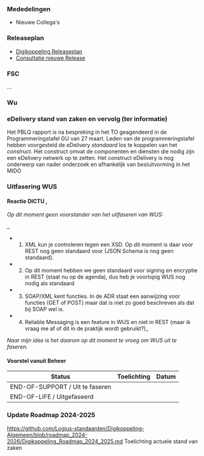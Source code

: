### Mededelingen

- Nieuwe Collega's

### Releaseplan

- [Digikoppeling Releaseplan](https://github.com/orgs/Logius-standaarden/projects/4)
- [Consultatie nieuwe Release](https://github.com/Logius-standaarden/Openbare-Consultaties/tree/master/20240919_Digikoppeling)

### FSC


...

### Wu

### eDelivery stand van zaken en vervolg (ter informatie)

Het PBLQ rapport is na bespreking in het TO geagendeerd in de Programmeringstafel GU van 27 maart. Leden van de programmeringstafel hebben
voorgesteld de eDelivery _standaard_ los te koppelen van het _construct_. Het construct omvat de componenten en diensten die nodig zijn een eDelivery 
netwerk op te zetten.
Het construct eDelivery is nog onderwerp van nader onderzoek en afhankelijk van besluitvorming in het MIDO

### Uitfasering WUS

#### Reactie DICTU ,

_Op dit moment geen voorstander van het uitfaseren van WUS:_

_
* 1)	XML kun je controleren tegen een XSD. Op dit moment is daar voor REST nog geen standaard voor (JSON Schema is nog geen standaard). 
* 2)	Op dit moment hebben we geen standaard voor signing en encryptie in REST (staat nu op de agenda), dus heb je voorlopig WUS nog nodig als standaard
* 3)	SOAP/XML kent functies. In de ADR staat een aanwijzing voor functies (GET of POST) maar dat is niet zo goed beschreven als dat bij SOAP wel is.
* 4)	Reliable Messaging is een feature in WUS en niet in REST (maar ik vraag me af of dit in de praktijk wordt gebruikt?)_

_Naar mijn idee is het daarom op dit moment te vroeg om WUS uit te faseren._

#### Voorstel vanuit Beheer

| Status | Toelichting | Datum |
| -------|--------------|------|
| END-OF-SUPPORT / Uit te faseren | ||
| END-OF-LIFE / Uitgefaseerd | | |


### Update Roadmap 2024-2025

https://github.com/Logius-standaarden/Digikoppeling-Algemeen/blob/roadmap_2024-2026/Digikoppeling_Roadmap_2024_2025.md
Toelichting actuele stand van zaken 

